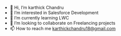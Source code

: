 - 👋 Hi, I’m karthick Chandru
- 👀 I’m interested in Salesforce Development 
- 🌱 I’m currently learning LWC
- 💞️ I’m looking to collaborate on Freelancing projects
- 📫 How to reach me karthickchandru18@gmail.com

<!---
karthickchandru18/karthickchandru18 is a ✨ special ✨ repository because its `README.md` (this file) appears on your GitHub profile.
You can click the Preview link to take a look at your changes.
--->
